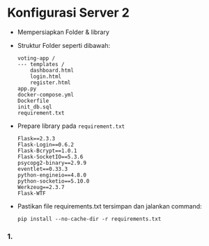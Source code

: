 # Konfigurasi Server 2 

- Mempersiapkan Folder & library
- Struktur Folder seperti dibawah:

  ```
  voting-app /
  --- templates /
  	  dashboard.html
  	  login.html
  	  register.html
  app.py
  docker-compose.yml
  Dockerfile
  init_db.sql
  requirement.txt
  ```

- Prepare library pada ```requirement.txt``` 

  ```
  Flask==2.3.3
  Flask-Login==0.6.2
  Flask-Bcrypt==1.0.1
  Flask-SocketIO==5.3.6
  psycopg2-binary==2.9.9
  eventlet==0.33.3
  python-engineio==4.8.0
  python-socketio==5.10.0
  Werkzeug==2.3.7
  Flask-WTF
  ```

- Pastikan file requirements.txt tersimpan dan jalankan command:
  
  ```
  pip install --no-cache-dir -r requirements.txt
  ```

### 1. 
